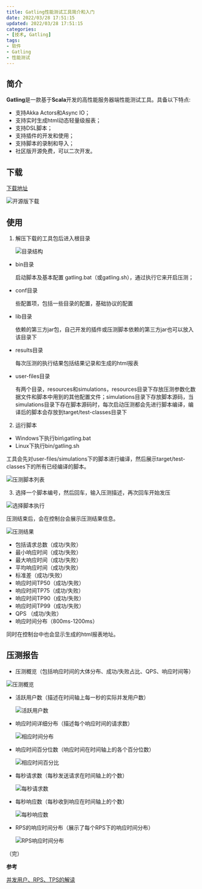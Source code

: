 ```yaml
---
title: Gatling性能测试工具简介和入门
date: 2022/03/28 17:51:15
updated: 2022/03/28 17:51:15
categories:
- [技术, Gatling]
tags:
- 软件
- Gatling
- 性能测试
---
```


## 简介
**Gatling**是一款基于**Scala**开发的高性能服务器端性能测试工具。具备以下特点:

- 支持Akka Actors和Async IO；
- 支持实时生成html动态轻量级报表；
- 支持DSL脚本；
- 支持插件的开发和使用；
- 支持脚本的录制和导入；
- 社区版开源免费，可以二次开发。

## 下载

[下载地址](https://gatling.io/products)

![开源版下载](./assets/image-20240405174953012.png)

## 使用

1. 解压下载的工具包后进入根目录

   ![目录结构](./assets/image-v0zxc0uvyf9nptxyonz8drm.PNG)

- bin目录

  启动脚本及基本配置 gatling.bat（或gatling.sh），通过执行它来开启压测；

- conf目录

  些配置项，包括一些目录的配置，基础协议的配置

- lib目录

  依赖的第三方jar包，自己开发的插件或压测脚本依赖的第三方jar也可以放入该目录下

- results目录

  每次压测的执行结果包括结果记录和生成的html报表

- user-files目录

  有两个目录，resources和simulations，resources目录下存放压测参数化数据文件和脚本中用到的其他配置文件；simulations目录下存放脚本源码，当simulations目录下存在脚本源码时，每次启动压测都会先进行脚本编译，编译后的脚本会存放到target/test-classes目录下

2. 运行脚本

- Windows下执行bin\gatling.bat
- Linux下执行bin/gatling.sh

工具会先对user-files/simulations下的脚本进行编译，然后展示target/test-classes下的所有已经编译的脚本。

![压测脚本列表](./assets/image-nank3fhc9se38fugqp64lic.PNG)

3. 选择一个脚本编号，然后回车，输入压测描述，再次回车开始发压

![选择脚本执行](./assets/image-53a9vt9djmvyb665uk4g7pj.PNG)

压测结束后，会在控制台会展示压测结果信息。

![压测结果](./assets/image-ztumab65rcjy32htve2m7xz.PNG)

- 包括请求总数（成功/失败）
- 最小响应时间（成功/失败）
- 最大响应时间（成功/失败）
- 平均响应时间（成功/失败）
- 标准差（成功/失败）
- 响应时间TP50（成功/失败）
- 响应时间TP75（成功/失败）
- 响应时间TP90（成功/失败）
- 响应时间TP99（成功/失败）
- QPS （成功/失败）
- 响应时间分布（800ms-1200ms）

同时在控制台中也会显示生成的html报表地址。



## 压测报告

- 压测概览（包括响应时间的大体分布、成功/失败占比、QPS、响应时间等）

![压测概览](./assets/image-u41kqaxn6wp5mcheifh9vdv.PNG)

- 活跃用户数（描述在时间轴上每一秒的实际并发用户数）

  ![活跃用户数](./assets/image-c61i4i2onrjfttx34e6pbcm.PNG)

- 响应时间详细分布（描述每个响应时间的请求数）

  ![相应时间分布](./assets/image-31h00mqopcm39zsrd7fn01q.PNG)

- 响应时间百分位数（响应时间在时间轴上的各个百分位数）

  ![相应时间百分比](./assets/image-y0nlx9kc1tjmnxs7ql9t5ge.PNG)

- 每秒请求数（每秒发送请求在时间轴上的个数）

  ![每秒请求数](./assets/image-5duojboh0e04pmw3a4yaw7r.PNG)

- 每秒响应数（每秒收到响应在时间轴上的个数）

  ![每秒响应数](./assets/image-25xe0ohek4uiizqxcy8z3c8.PNG)

- RPS的响应时间分布（展示了每个RPS下的响应时间分布）

  ![RPS响应时间分布](./assets/image-z43yepcf23yktkgnfdmqyoo.PNG)

（完）



**参考**

[并发用户、RPS、TPS的解读](https://help.aliyun.com/zh/pts/interpretation-of-concurrent-users-and-rps-and-tps)